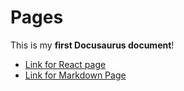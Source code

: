 # Pages

This is my **first Docusaurus document**!

- [Link for React page](http://localhost:3000/tester)
- [Link for Markdown Page](http://localhost:3000/markdown)
